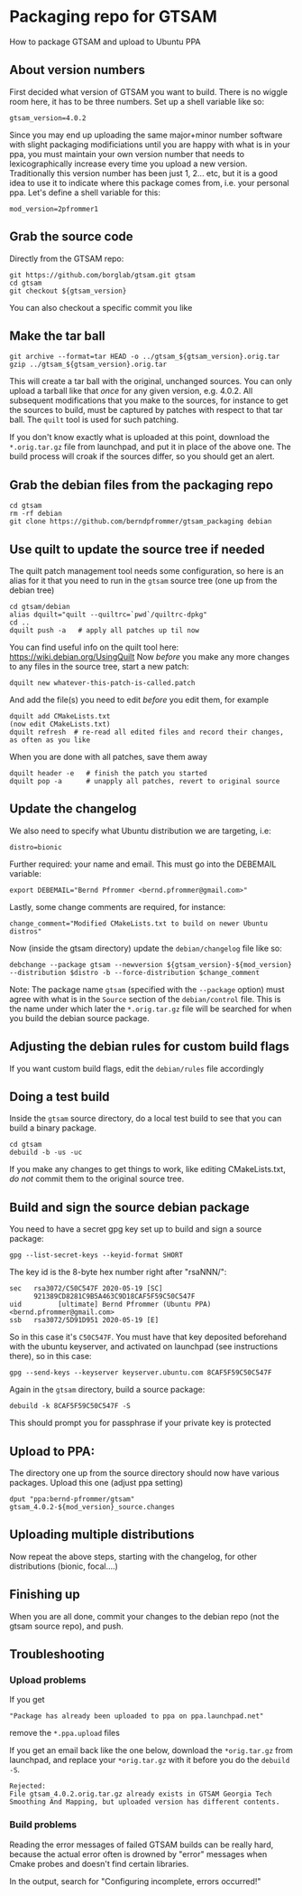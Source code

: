 # Packaging repo for GTSAM

How to package GTSAM and upload to Ubuntu PPA

## About version numbers

First decided what version of GTSAM you want to build. There is no wiggle room here, it has to be three numbers. Set up a shell variable like so:

    gtsam_version=4.0.2
	
Since you may end up uploading the same major+minor number software with slight packaging modificiations until you are happy with what is in your ppa, you must maintain your own version number that needs to lexicographically increase every time you upload a new version. Traditionally this version number has been just 1, 2... etc, but it is a good idea to use it to indicate where this package comes from, i.e. your personal ppa. Let's define a shell variable for this:

    mod_version=2pfrommer1

## Grab the source code

Directly from the GTSAM repo:

    git https://github.com/borglab/gtsam.git gtsam
	cd gtsam
	git checkout ${gtsam_version}

You can also checkout a specific commit you like

## Make the tar ball

    git archive --format=tar HEAD -o ../gtsam_${gtsam_version}.orig.tar
	gzip ../gtsam_${gtsam_version}.orig.tar

This will create a tar ball with the original, unchanged sources. You can only upload a tarball like that *once* for any given version, e.g. 4.0.2. All subsequent modifications that you make to the sources, for instance to get the sources to build, must be captured by patches with respect to that tar ball. The ``quilt`` tool is used for such patching. 

If you don't know exactly what is uploaded at this point, download the ``*.orig.tar.gz`` file from launchpad, and put it in place of the above one. The build process will croak if the sources differ, so you should get an alert.


## Grab the debian files from the packaging repo

    cd gtsam
	rm -rf debian
	git clone https://github.com/berndpfrommer/gtsam_packaging debian

## Use quilt to update the source tree if needed

The quilt patch management tool needs some configuration, so here is an alias for it that you need to run in the ``gtsam`` source tree (one up from the debian tree)

    cd gtsam/debian
    alias dquilt="quilt --quiltrc=`pwd`/quiltrc-dpkg"
    cd ..
	dquilt push -a   # apply all patches up til now

You can find useful info on the quilt tool here: https://wiki.debian.org/UsingQuilt
Now *before* you make any more changes to any files in the source tree, start a new patch:

    dquilt new whatever-this-patch-is-called.patch

And add the file(s) you need to edit *before* you edit them, for example

    dquilt add CMakeLists.txt
	(now edit CMakeLists.txt)
	dquilt refresh  # re-read all edited files and record their changes, as often as you like

When you are done with all patches, save them away

    dquilt header -e   # finish the patch you started
    dquilt pop -a      # unapply all patches, revert to original source

## Update the changelog

We also need to specify what Ubuntu distribution we are targeting, i.e:

    distro=bionic

Further required: your name and email. This must go into the DEBEMAIL variable:

    export DEBEMAIL="Bernd Pfrommer <bernd.pfrommer@gmail.com>"

Lastly, some change comments are required, for instance:

    change_comment="Modified CMakeLists.txt to build on newer Ubuntu distros"

Now (inside the gtsam directory) update the ``debian/changelog`` file like so:

    debchange --package gtsam --newversion ${gtsam_version}-${mod_version} --distribution $distro -b --force-distribution $change_comment

Note: The package name ``gtsam`` (specified with the ``--package`` option) must agree with what is in the ``Source`` section of the ``debian/control`` file. This is the name under which later the ``*.orig.tar.gz`` file will be searched for when you build the debian source package.

## Adjusting the debian rules for custom build flags

If you want custom build flags, edit the ``debian/rules`` file accordingly

## Doing a test build

Inside the ``gtsam`` source directory, do a local test build to see that you can build a binary package.

    cd gtsam
    debuild -b -us -uc

If you make any changes to get things to work, like editing CMakeLists.txt, *do not* commit them to the original source tree. 

## Build and sign the source debian package

You need to have a secret gpg key set up to build and sign a source package:

    gpg --list-secret-keys --keyid-format SHORT

The key id is the 8-byte hex number right after "rsaNNN/":

    sec   rsa3072/C50C547F 2020-05-19 [SC]
          921389CD8281C9B5A463C9D18CAF5F59C50C547F
    uid         [ultimate] Bernd Pfrommer (Ubuntu PPA) <bernd.pfrommer@gmail.com>
    ssb   rsa3072/5D91D951 2020-05-19 [E]

So in this case it's ``C50C547F``. You must have that key deposited beforehand with the ubuntu keyserver, and activated on launchpad (see instructions there), so in this case:

    gpg --send-keys --keyserver keyserver.ubuntu.com 8CAF5F59C50C547F

Again in the ``gtsam`` directory, build a source package:

    debuild -k 8CAF5F59C50C547F -S

This should prompt you for passphrase if your private key is protected

## Upload to PPA:

The directory one up from the source directory should now have various packages. Upload this one (adjust ppa setting)

    dput "ppa:bernd-pfrommer/gtsam" gtsam_4.0.2-${mod_version}_source.changes

## Uploading multiple distributions

Now repeat the above steps, starting with the changelog, for other distributions (bionic, focal....)


## Finishing up

When you are all done, commit your changes to the debian repo (not the gtsam source repo), and push.


## Troubleshooting

### Upload problems

If you get

    "Package has already been uploaded to ppa on ppa.launchpad.net"

remove the ``*.ppa.upload`` files

If you get an email back like the one below, download the ``*orig.tar.gz`` from launchpad, and replace your ``*orig.tar.gz`` with it before you do the ``debuild -S``.

    Rejected:
    File gtsam_4.0.2.orig.tar.gz already exists in GTSAM Georgia Tech Smoothing And Mapping, but uploaded version has different contents.


### Build problems

Reading the error messages of failed GTSAM builds can be really hard, because the actual error often is drowned by "error" messages when Cmake probes and doesn't find certain libraries.

In the output, search for "Configuring incomplete, errors occurred!"
